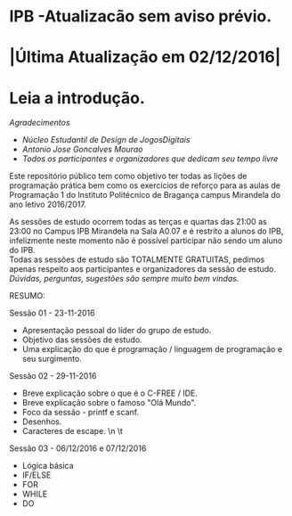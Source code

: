 # IPB -Atualizacão sem aviso prévio.
# |Última Atualização em 02/12/2016|
# Leia a introdução.

*Agradecimentos*  
+ *Núcleo Estudantil de Design de JogosDigitais*  
+ *Antonio Jose Goncalves Mourao*  
+ *Todos os participantes e organizadores que dedicam seu tempo livre*  

Este repositório público tem como objetivo ter todas as lições de programação prática bem como os exercícios de reforço para as aulas de Programação 1 do Instituto Politécnico de Bragança campus Mirandela do ano letivo 2016/2017.  

As sessões de estudo ocorrem todas as terças e quartas das 21:00 as 23:00 no Campus IPB Mirandela na Sala A0.07 e é restrito a alunos do IPB, infelizmente neste momento não é possível participar não sendo um aluno do IPB.  
Todas as sessões de estudo são TOTALMENTE GRATUITAS, pedimos apenas respeito aos participantes e organizadores da sessão de estudo.  
*Dúvidas, perguntas, sugestões são sempre muito bem vindas.*  

RESUMO:  
  
Sessão 01 - 23-11-2016  
+ Apresentação pessoal do líder do grupo de estudo.  
+ Objetivo das sessões de estudo.  
+ Uma explicação do que é programação / linguagem de programação e seu surgimento.  
    
Sessão 02 - 29-11-2016  
+ Breve explicação sobre o que é o C-FREE / IDE.  
+ Breve explicação sobre o famoso "Olá Mundo".  
+ Foco da sessão - printf e scanf.  
+ Desenhos.  
+ Caracteres de escape. \n \t  
  
Sessão 03 - 06/12/2016 e 07/12/2016  
+ Lógica básica  
+ IF/ELSE  
+ FOR  
+ WHILE  
+ DO  
